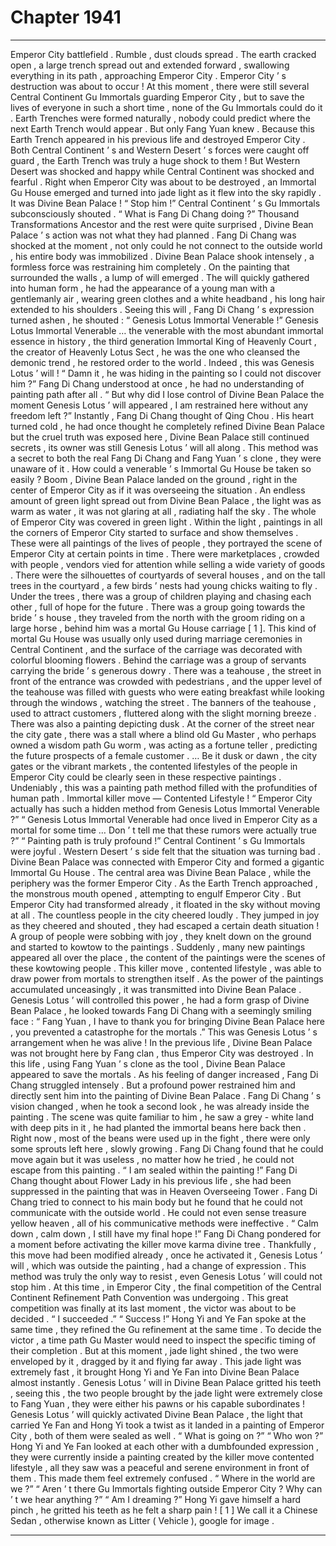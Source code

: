 
# Chapter 1941


---

Emperor City battlefield .
Rumble , dust clouds spread .
The earth cracked open , a large trench spread out and extended forward , swallowing everything in its path , approaching Emperor City .
Emperor City ’ s destruction was about to occur !
At this moment , there were still several Central Continent Gu Immortals guarding Emperor City , but to save the lives of everyone in such a short time , none of the Gu Immortals could do it .
Earth Trenches were formed naturally , nobody could predict where the next Earth Trench would appear . But only Fang Yuan knew .
Because this Earth Trench appeared in his previous life and destroyed Emperor City .
Both Central Continent ’ s and Western Desert ’ s forces were caught off guard , the Earth Trench was truly a huge shock to them !
But Western Desert was shocked and happy while Central Continent was shocked and fearful .
Right when Emperor City was about to be destroyed , an Immortal Gu House emerged and turned into jade light as it flew into the sky rapidly .
It was Divine Bean Palace !
“ Stop him !” Central Continent ’ s Gu Immortals subconsciously shouted .
“ What is Fang Di Chang doing ?” Thousand Transformations Ancestor and the rest were quite surprised , Divine Bean Palace ’ s action was not what they had planned .
Fang Di Chang was shocked at the moment , not only could he not connect to the outside world , his entire body was immobilized .
Divine Bean Palace shook intensely , a formless force was restraining him completely .
On the painting that surrounded the walls , a lump of will emerged .
The will quickly gathered into human form , he had the appearance of a young man with a gentlemanly air , wearing green clothes and a white headband , his long hair extended to his shoulders .
Seeing this will , Fang Di Chang ’ s expression turned ashen , he shouted : “ Genesis Lotus Immortal Venerable !”
Genesis Lotus Immortal Venerable … the venerable with the most abundant immortal essence in history , the third generation Immortal King of Heavenly Court , the creator of Heavenly Lotus Sect , he was the one who cleansed the demonic trend , he restored order to the world .
Indeed , this was Genesis Lotus ’ will !
“ Damn it , he was hiding in the painting so I could not discover him ?” Fang Di Chang understood at once , he had no understanding of painting path after all .
“ But why did I lose control of Divine Bean Palace the moment Genesis Lotus ’ will appeared , I am restrained here without any freedom left ?” Instantly , Fang Di Chang thought of Qing Chou .
His heart turned cold , he had once thought he completely refined Divine Bean Palace but the cruel truth was exposed here , Divine Bean Palace still continued secrets , its owner was still Genesis Lotus ’ will all along .
This method was a secret to both the real Fang Di Chang and Fang Yuan ’ s clone , they were unaware of it .
How could a venerable ’ s Immortal Gu House be taken so easily ?
Boom , Divine Bean Palace landed on the ground , right in the center of Emperor City as if it was overseeing the situation .
An endless amount of green light spread out from Divine Bean Palace , the light was as warm as water , it was not glaring at all , radiating half the sky .
The whole of Emperor City was covered in green light . Within the light , paintings in all the corners of Emperor City started to surface and show themselves .
These were all paintings of the lives of people , they portrayed the scene of Emperor City at certain points in time .
There were marketplaces , crowded with people , vendors vied for attention while selling a wide variety of goods .
There were the silhouettes of courtyards of several houses , and on the tall trees in the courtyard , a few birds ’ nests had young chicks waiting to fly . Under the trees , there was a group of children playing and chasing each other , full of hope for the future .
There was a group going towards the bride ’ s house , they traveled from the north with the groom riding on a large horse , behind him was a mortal Gu House carriage [ 1 ]. This kind of mortal Gu House was usually only used during marriage ceremonies in Central Continent , and the surface of the carriage was decorated with colorful blooming flowers . Behind the carriage was a group of servants carrying the bride ’ s generous dowry .
There was a teahouse , the street in front of the entrance was crowded with pedestrians , and the upper level of the teahouse was filled with guests who were eating breakfast while looking through the windows , watching the street . The banners of the teahouse , used to attract customers , fluttered along with the slight morning breeze .
There was also a painting depicting dusk . At the corner of the street near the city gate , there was a stall where a blind old Gu Master , who perhaps owned a wisdom path Gu worm , was acting as a fortune teller , predicting the future prospects of a female customer .
…
Be it dusk or dawn , the city gates or the vibrant markets , the contented lifestyles of the people in Emperor City could be clearly seen in these respective paintings .
Undeniably , this was a painting path method filled with the profundities of human path .
Immortal killer move — Contented Lifestyle !
“ Emperor City actually has such a hidden method from Genesis Lotus Immortal Venerable ?”
“ Genesis Lotus Immortal Venerable had once lived in Emperor City as a mortal for some time … Don ’ t tell me that these rumors were actually true ?”
“ Painting path is truly profound !”
Central Continent ’ s Gu Immortals were joyful .
Western Desert ’ s side felt that the situation was turning bad .
Divine Bean Palace was connected with Emperor City and formed a gigantic Immortal Gu House . The central area was Divine Bean Palace , while the periphery was the former Emperor City .
As the Earth Trench approached , the monstrous mouth opened , attempting to engulf Emperor City .
But Emperor City had transformed already , it floated in the sky without moving at all .
The countless people in the city cheered loudly .
They jumped in joy as they cheered and shouted , they had escaped a certain death situation !
A group of people were sobbing with joy , they knelt down on the ground and started to kowtow to the paintings .
Suddenly , many new paintings appeared all over the place , the content of the paintings were the scenes of these kowtowing people .
This killer move , contented lifestyle , was able to draw power from mortals to strengthen itself .
As the power of the paintings accumulated unceasingly , it was transmitted into Divine Bean Palace .
Genesis Lotus ’ will controlled this power , he had a form grasp of Divine Bean Palace , he looked towards Fang Di Chang with a seemingly smiling face : “ Fang Yuan , I have to thank you for bringing Divine Bean Palace here , you prevented a catastrophe for the mortals .”
This was Genesis Lotus ’ s arrangement when he was alive ! In the previous life , Divine Bean Palace was not brought here by Fang clan , thus Emperor City was destroyed . In this life , using Fang Yuan ’ s clone as the tool , Divine Bean Palace appeared to save the mortals .
As his feeling of danger increased , Fang Di Chang struggled intensely .
But a profound power restrained him and directly sent him into the painting of Divine Bean Palace .
Fang Di Chang ’ s vision changed , when he took a second look , he was already inside the painting .
The scene was quite familiar to him , he saw a grey - white land with deep pits in it , he had planted the immortal beans here back then .
Right now , most of the beans were used up in the fight , there were only some sprouts left here , slowly growing .
Fang Di Chang found that he could move again but it was useless , no matter how he tried , he could not escape from this painting .
“ I am sealed within the painting !” Fang Di Chang thought about Flower Lady in his previous life , she had been suppressed in the painting that was in Heaven Overseeing Tower .
Fang Di Chang tried to connect to his main body but he found that he could not communicate with the outside world . He could not even sense treasure yellow heaven , all of his communicative methods were ineffective .
“ Calm down , calm down , I still have my final hope !” Fang Di Chang pondered for a moment before activating the killer move karma divine tree .
Thankfully , this move had been modified already , once he activated it , Genesis Lotus ’ will , which was outside the painting , had a change of expression .
This method was truly the only way to resist , even Genesis Lotus ’ will could not stop him .
At this time , in Emperor City , the final competition of the Central Continent Refinement Path Convention was undergoing .
This great competition was finally at its last moment , the victor was about to be decided .
“ I succeeded .”
“ Success !”
Hong Yi and Ye Fan spoke at the same time , they refined the Gu refinement at the same time .
To decide the victor , a time path Gu Master would need to inspect the specific timing of their completion .
But at this moment , jade light shined , the two were enveloped by it , dragged by it and flying far away .
This jade light was extremely fast , it brought Hong Yi and Ye Fan into Divine Bean Palace almost instantly .
Genesis Lotus ’ will in Divine Bean Palace gritted his teeth , seeing this , the two people brought by the jade light were extremely close to Fang Yuan , they were either his pawns or his capable subordinates !
Genesis Lotus ’ will quickly activated Divine Bean Palace , the light that carried Ye Fan and Hong Yi took a twist as it landed in a painting of Emperor City , both of them were sealed as well .
“ What is going on ?”
“ Who won ?”
Hong Yi and Ye Fan looked at each other with a dumbfounded expression , they were currently inside a painting created by the killer move contented lifestyle , all they saw was a peaceful and serene environment in front of them .
This made them feel extremely confused .
“ Where in the world are we ?”
“ Aren ’ t there Gu Immortals fighting outside Emperor City ? Why can ’ t we hear anything ?”
“ Am I dreaming ?”
Hong Yi gave himself a hard pinch , he gritted his teeth as he felt a sharp pain !
[ 1 ] We call it a Chinese Sedan , otherwise known as Litter ( Vehicle ), google for image .

---

